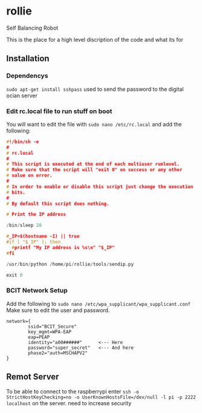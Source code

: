 # rollie
Self Balancing Robot


This is the place for a high level discription of the code and what its for


## Installation
### Dependencys
`sudo apt-get install sshpass` used to send the password to the digital ocian server

### Edit rc.local file to run stuff on boot

You will want to edit the file with `sudo nano /etc/rc.local` and add the following:

```c
#!/bin/sh -e
#
# rc.local
#
# This script is executed at the end of each multiuser runlevel.
# Make sure that the script will "exit 0" on success or any other
# value on error.
#
# In order to enable or disable this script just change the execution
# bits.
#
# By default this script does nothing.

# Print the IP address

/bin/sleep 20

#_IP=$(hostname -I) || true
#if [ "$_IP" ]; then
  #printf "My IP address is %s\n" "$_IP"
#fi

/usr/bin/python /home/pi/rollie/tools/sendip.py

exit 0 
```

### BCIT Network Setup
Add the following to `sudo nano /etc/wpa_supplicant/wpa_supplicant.conf`
Make sure to edit the user and password.
```
network={
        ssid="BCIT_Secure"
        key_mgmt=WPA-EAP
        eap=PEAP
        identity="a00######"      <--- Here
        password="super_secret"   <--- And here
        phase2="auth=MSCHAPV2"
}
```

## Remot Server
To be able to connect to the raspberrypi enter `ssh -o StrictHostKeyChecking=no -o UserKnownHostsFile=/dev/null -l pi -p 2222 localhost` on the server. need to increase security

